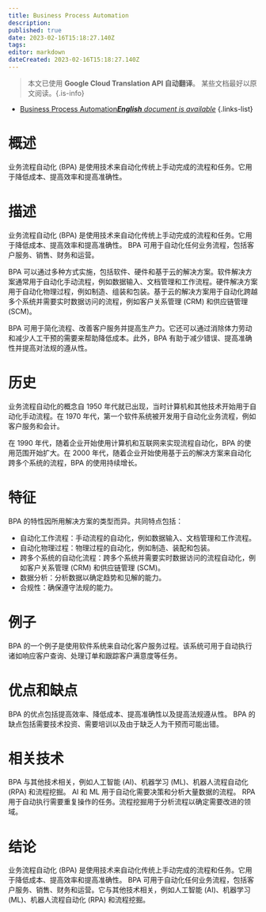 ```yaml
---
title: Business Process Automation
description: 
published: true
date: 2023-02-16T15:18:27.140Z
tags: 
editor: markdown
dateCreated: 2023-02-16T15:18:27.140Z
---
```


> 本文已使用 **Google Cloud Translation API 自动翻译**。
某些文档最好以原文阅读。{.is-info}



- [Business Process Automation***English** document is available*](/en/Knowledge-base/Dictionary/business-process-automation)
{.links-list}


# 概述
业务流程自动化 (BPA) 是使用技术来自动化传统上手动完成的流程和任务。它用于降低成本、提高效率和提高准确性。

# 描述
业务流程自动化 (BPA) 是使用技术来自动化传统上手动完成的流程和任务。它用于降低成本、提高效率和提高准确性。 BPA 可用于自动化任何业务流程，包括客户服务、销售、财务和运营。

BPA 可以通过多种方式实施，包括软件、硬件和基于云的解决方案。软件解决方案通常用于自动化手动流程，例如数据输入、文档管理和工作流程。硬件解决方案用于自动化物理过程，例如制造、组装和包装。基于云的解决方案用于自动化跨越多个系统并需要实时数据访问的流程，例如客户关系管理 (CRM) 和供应链管理 (SCM)。

BPA 可用于简化流程、改善客户服务并提高生产力。它还可以通过消除体力劳动和减少人工干预的需要来帮助降低成本。此外，BPA 有助于减少错误、提高准确性并提高对法规的遵从性。

# 历史
业务流程自动化的概念自 1950 年代就已出现，当时计算机和其他技术开始用于自动化手动流程。在 1970 年代，第一个软件系统被开发用于自动化业务流程，例如客户服务和会计。

在 1990 年代，随着企业开始使用计算机和互联网来实现流程自动化，BPA 的使用范围开始扩大。在 2000 年代，随着企业开始使用基于云的解决方案来自动化跨多个系统的流程，BPA 的使用持续增长。

# 特征
BPA 的特性因所用解决方案的类型而异。共同特点包括：

- 自动化工作流程：手动流程的自动化，例如数据输入、文档管理和工作流程。
- 自动化物理过程：物理过程的自动化，例如制造、装配和包装。
- 跨多个系统的自动化流程：跨多个系统并需要实时数据访问的流程自动化，例如客户关系管理 (CRM) 和供应链管理 (SCM)。
- 数据分析：分析数据以确定趋势和见解的能力。
- 合规性：确保遵守法规的能力。

# 例子
BPA 的一个例子是使用软件系统来自动化客户服务过程。该系统可用于自动执行诸如响应客户查询、处理订单和跟踪客户满意度等任务。

# 优点和缺点
BPA 的优点包括提高效率、降低成本、提高准确性以及提高法规遵从性。 BPA 的缺点包括需要技术投资、需要培训以及由于缺乏人为干预而可能出错。

# 相关技术
BPA 与其他技术相关，例如人工智能 (AI)、机器学习 (ML)、机器人流程自动化 (RPA) 和流程挖掘。 AI 和 ML 用于自动化需要决策和分析大量数据的流程。 RPA 用于自动执行需要重复操作的任务。流程挖掘用于分析流程以确定需要改进的领域。

# 结论
业务流程自动化 (BPA) 是使用技术来自动化传统上手动完成的流程和任务。它用于降低成本、提高效率和提高准确性。 BPA 可用于自动化任何业务流程，包括客户服务、销售、财务和运营。它与其他技术相关，例如人工智能 (AI)、机器学习 (ML)、机器人流程自动化 (RPA) 和流程挖掘。